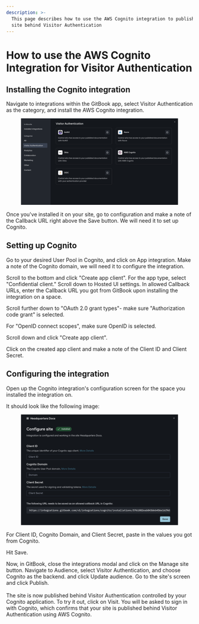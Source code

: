 ```yaml
---
description: >-
  This page describes how to use the AWS Cognito integration to publish your
  site behind Visitor Authentication
---
```


# How to use the AWS Cognito Integration for Visitor Authentication

## Installing the Cognito integration

Navigate to integrations within the GitBook app, select Visitor Authentication as the category, and install the AWS Cognito integration.

<figure><img src="../../.gitbook/assets/Screen Shot 2024-12-13 at 3.37.39 PM.png" alt=""><figcaption></figcaption></figure>



Once you've installed it on your site, go to configuration and make a note of the Callback URL right above the Save button. We will need it to set up Cognito.&#x20;

## Setting up Cognito

Go to your desired User Pool in Cognito, and click on App integration. Make a note of the Cognito domain, we will need it to configure the integration.

Scroll to the bottom and click "Create app client". For the app type, select "Confidential client." Scroll down to Hosted UI settings. In allowed Callback URLs, enter the Callback URL you got from GitBook upon installing the integration on a space.

Scroll further down to "OAuth 2.0 grant types"- make sure "Authorization code grant" is selected.

For "OpenID connect scopes", make sure OpenID is selected.

Scroll down and click "Create app client".

Click on the created app client and make a note of the Client ID and Client Secret.

## Configuring the integration

Open up the Cognito integration's configuration screen for the space you installed the integration on.

It should look like the following image:

<figure><img src="../../.gitbook/assets/Screen Shot 2024-12-13 at 3.41.57 PM.png" alt=""><figcaption></figcaption></figure>

For Client ID, Cognito Domain, and Client Secret, paste in the values you got from Cognito.

Hit Save.

Now, in GitBook, close the integrations modal and click on the Manage site button. Navigate to Audience, select Visitor Authentication, and choose Cognito as the backend. and click Update audience. Go to the site's screen and click Publish.\
\
The site is now published behind Visitor Authentication controlled by your Cognito application. To try it out, click on Visit. You will be asked to sign in with Cognito, which confirms that your site is published behind Visitor Authentication using AWS Cognito.
